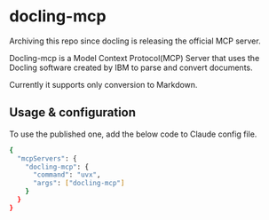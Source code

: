 # docling-mcp

Archiving this repo since docling is releasing the official MCP server.

Docling-mcp is a Model Context Protocol(MCP) Server that uses the Docling software created by IBM to parse and convert documents.

Currently it supports only conversion to Markdown.

## Usage & configuration

To use the published one, add the below code to Claude config file.

```bash
{
  "mcpServers": {
    "docling-mcp": {
      "command": "uvx",
      "args": ["docling-mcp"]
    }
  }
}
```
